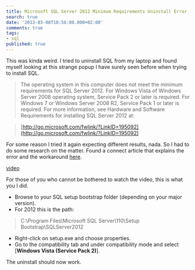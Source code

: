 ```yaml
---
title: Microsoft SQL Server 2012 Minimum Requirements Uninstall Error
search: true
date: '2013-03-08T10:56:00.000+02:00'
comments: true
tags:
- sql
published: true
---
```


This was kinda weird. I tried to uninstall SQL from my laptop and found myself 
looking at this strange popup I have surely seen before when trying to install 
SQL. 

> The operating system in this computer does not meet the minimum requirements for SQL Server 2012. For Windows Vista of Windows Server 2008 operating system, Service Pack 2 or later is required. For Windows 7 or Windows Server 2008 R2, Service Pack 1 or later is required. For more information, see Hardware and Software Requirements for installing SQL Server 2012 at:

> [http://go.microsoft.com/fwlink/?LinkID=195092](http://go.microsoft.com/fwlink/?LinkID=195092)

For some reason I tried it again expecting different results, nada. So I had to do some research on the matter. Found a connect article that explains the error and the workaround [here](http://connect.microsoft.com/SQLServer/feedback/details/707706/unable-to-uninstall-sql-server-2012-rc0-from-control-panel). 

[video](https://www.youtube.com/embed/pXlkLEB4osY)

For those of you who cannot be bothered to watch the video, this is what you I did. 

* Browse to your SQL setup bootstrap folder (depending on your major version). 
* For 2012 this is the path: 
> C:\Program Files\Microsoft SQL Server\110\Setup Bootstrap\SQLServer2012
* Right-click on setup.exe and choose properties. 
* Go to the compatibility tab and under compatibility mode and select [**Windows Vista (Service Pack 2)**]. 

The uninstall should now work. 